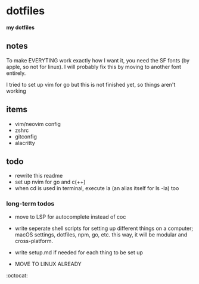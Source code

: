 # dotfiles
**my dotfiles**



## notes
To make EVERYTING work exactly how I want it, you need the SF fonts (by apple, so not for linux). I will probably fix
this by moving to another font entirely.

I tried to set up vim for go but this is not finished yet, so things aren't working


## items
- vim/neovim config
- zshrc
- gitconfig
- alacritty



## todo
- rewrite this readme
- set up nvim for go and c(++)
- when cd is used in terminal, execute la (an alias itself for ls -la) too


### long-term todos
- move to LSP for autocomplete instead of coc
- write seperate shell scripts for setting up different things on a computer; macOS settings, dotfiles, npm, go, etc. this way, it will be modular and cross-platform.
- write setup.md if needed for each thing to be set up

- MOVE TO LINUX ALREADY



:octocat:

